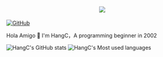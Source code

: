 <h1 align="center"> <a href="https://sunguoqi.com/"> <img src="https://readme-typing-svg.herokuapp.com/?lines=console.log(%22Hello%2C%20World!%22);HangC祝您今天愉快!&center=true&size=27"> </a> </h1>

[![GitHub](https://img.shields.io/badge/dynamic/json?logo=github&label=GitHub&labelColor=495867&color=495867&query=%24.data.totalSubs&url=https%3A%2F%2Fapi.spencerwoo.com%2Fsubstats%2F%3Fsource%3Dgithub%26queryKey%3Dhayschan&style=flat-square)](https://github.com/caicancai)

Hola Amigo 🤣
I'm HangC，A programming beginner in 2002

![HangC's GitHub stats](https://github-readme-stats.vercel.app/api?username=caicancai)
![HangC's Most used languages](https://github-readme-stats.vercel.app/api/top-langs/?username=caicancai&layout=compact&hide_border=true&langs_count=10)

